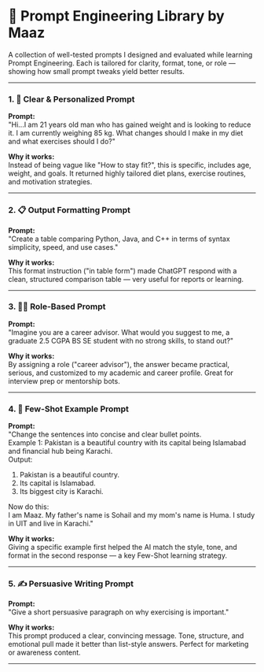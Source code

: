 # 🎯 Prompt Engineering Library by Maaz

A collection of well-tested prompts I designed and evaluated while learning Prompt Engineering. Each is tailored for clarity, format, tone, or role — showing how small prompt tweaks yield better results.

---

### 1. 🎯 Clear & Personalized Prompt
**Prompt:**  
"Hi...I am 21 years old man who has gained weight and is looking to reduce it. I am currently weighing 85 kg. What changes should I make in my diet and what exercises should I do?"

**Why it works:**  
Instead of being vague like "How to stay fit?", this is specific, includes age, weight, and goals. It returned highly tailored diet plans, exercise routines, and motivation strategies.

---

### 2. 📋 Output Formatting Prompt
**Prompt:**  
"Create a table comparing Python, Java, and C++ in terms of syntax simplicity, speed, and use cases."

**Why it works:**  
This format instruction ("in table form") made ChatGPT respond with a clean, structured comparison table — very useful for reports or learning.

---

### 3. 🧑‍🏫 Role-Based Prompt
**Prompt:**  
"Imagine you are a career advisor. What would you suggest to me, a graduate 2.5 CGPA BS SE student with no strong skills, to stand out?"

**Why it works:**  
By assigning a role ("career advisor"), the answer became practical, serious, and customized to my academic and career profile. Great for interview prep or mentorship bots.

---

### 4. 🧠 Few-Shot Example Prompt
**Prompt:**  
"Change the sentences into concise and clear bullet points.  
Example 1: Pakistan is a beautiful country with its capital being Islamabad and financial hub being Karachi.  
Output:  
1. Pakistan is a beautiful country.  
2. Its capital is Islamabad.  
3. Its biggest city is Karachi.  

Now do this:  
I am Maaz. My father's name is Sohail and my mom's name is Huma. I study in UIT and live in Karachi."

**Why it works:**  
Giving a specific example first helped the AI match the style, tone, and format in the second response — a key Few-Shot learning strategy.

---

### 5. ✍️ Persuasive Writing Prompt
**Prompt:**  
"Give a short persuasive paragraph on why exercising is important."

**Why it works:**  
This prompt produced a clear, convincing message. Tone, structure, and emotional pull made it better than list-style answers. Perfect for marketing or awareness content.

---

